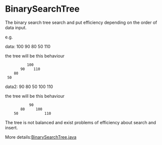 # BinarySearchTree

The binary search tree search and put efficiency depending on the order of data input.


e.g.

data: 100 90 80 50 110

the tree will be this behaviour
```
          100
       90    110
    80
 50
``` 
data2: 90 80 50 100 110

the tree will be this behaviour

```
           90
       80     100
    50            110

```


The tree is not balanced and exist problems of efficiency about search and insert.

More details:[BinarySearchTree.java](BinarySearchTree.java)

